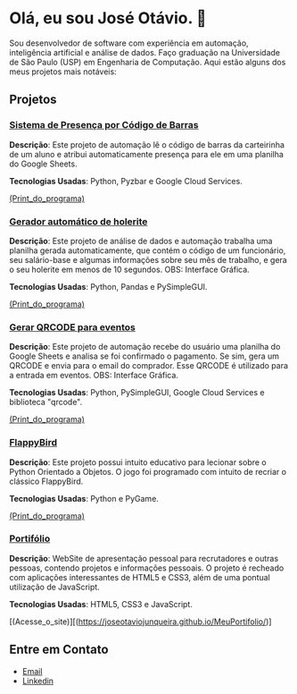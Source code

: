 # Olá, eu sou José Otávio. 👋

Sou desenvolvedor de software com experiência em automação, inteligência artificial e análise de dados.
Faço graduação na Universidade de São Paulo (USP) em Engenharia de Computação.
Aqui estão alguns dos meus projetos mais notáveis:

## Projetos

### [Sistema de Presença por Código de Barras](https://github.com/JoseOtavioJunqueira/SistemaDePresenca)
**Descrição**: Este projeto de automação lê o código de barras da carteirinha de um aluno e atribui automaticamente presença para ele em uma planilha do Google Sheets.

**Tecnologias Usadas**: Python, Pyzbar e Google Cloud Services.

[(Print_do_programa)](https://github.com/JoseOtavioJunqueira/JoseOtavioJunqueira/blob/main/imgs/Screenshot_1.png)

### [Gerador automático de holerite](https://github.com/JoseOtavioJunqueira/GeradorHolerite)
**Descrição**: Este projeto de análise de dados e automação trabalha uma planilha gerada automaticamente, que contém o código de um funcionário, seu salário-base e algumas informações sobre seu mês de trabalho, e gera o seu holerite em menos de 10 segundos. OBS: Interface Gráfica.

**Tecnologias Usadas**: Python, Pandas e PySimpleGUI.

[(Print_do_programa)](https://github.com/JoseOtavioJunqueira/JoseOtavioJunqueira/blob/main/imgs/Screenshot_2.png)

### [Gerar QRCODE para eventos](https://github.com/JoseOtavioJunqueira/QRCODEGenerator)
**Descrição**: Este projeto de automação recebe do usuário uma planilha do Google Sheets e analisa se foi confirmado o pagamento. Se sim, gera um QRCODE e envia para o email do comprador. Esse QRCODE é utilizado para a entrada em eventos. OBS: Interface Gráfica.

**Tecnologias Usadas**: Python, PySimpleGUI, Google Cloud Services e biblioteca "qrcode".

[(Print_do_programa)](https://github.com/JoseOtavioJunqueira/JoseOtavioJunqueira/blob/main/imgs/Screenshot_3.png)

### [FlappyBird](https://github.com/JoseOtavioJunqueira/FlappyBird)
**Descrição**: Este projeto possui intuito educativo para lecionar sobre o Python Orientado a Objetos. O jogo foi programado com intuito de recriar o clássico FlappyBird. 

**Tecnologias Usadas**: Python e PyGame.

[(Print_do_programa)](https://github.com/JoseOtavioJunqueira/JoseOtavioJunqueira/blob/main/imgs/Screenshot_4.png)

### [Portifólio](https://github.com/JoseOtavioJunqueira/MeuPortifolio)
**Descrição**: WebSite de apresentação pessoal para recrutadores e outras pessoas, contendo projetos e informações pessoais. O projeto é recheado com aplicações interessantes de HTML5 e CSS3, além de uma pontual utilização de JavaScript. 

**Tecnologias Usadas**: HTML5, CSS3 e JavaScript.

[(Acesse_o_site)][(https://joseotaviojunqueira.github.io/MeuPortifolio/)]


## Entre em Contato
- [Email](mailto:joseotavio.jr1104@gmail.com)
- [Linkedin](https://www.linkedin.com/in/jos%C3%A9-ot%C3%A1vio-junqueira-ramos-670288240/)




